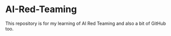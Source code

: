 # AI-Red-Teaming
This repository is for my learning of AI Red Teaming and also a bit of GitHub too.
